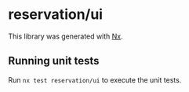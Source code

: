 # reservation/ui

This library was generated with [Nx](https://nx.dev).

## Running unit tests

Run `nx test reservation/ui` to execute the unit tests.
